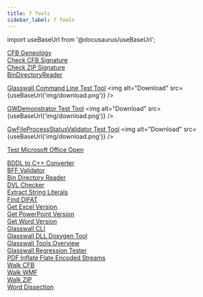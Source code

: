 ```yaml
---
title: 7 Tools 
sidebar_label: 7 Tools 
---
```


import useBaseUrl from '@docusaurus/useBaseUrl';

[CFB Geneology](artifacts/CFBGeneology)  
[Check CFB Signature](artifacts/CheckCFBSignature)  
[Check ZIP Signature](artifacts/CheckZIPSignature)  
[BinDirectoryReader](artifacts/BinDirectoryReader.doc)
 
[Glasswall Command Line Test Tool](<artifacts/Glasswall Command Line Test Tool.docx>) <img alt="Download" src={useBaseUrl('img/download.png')} />

[GWDemonstrator Test Tool](<artifacts/GWDemonstrator Test Tool.docx>) <img alt="Download" src={useBaseUrl('img/download.png')} />

[GwFileProcessStatusValidator Test Tool](<artifacts/GwFileProcessStatusValidator Test Tool.docx>) <img alt="Download" src={useBaseUrl('img/download.png')} />

[Test Microsoft Office Open](artifacts/TestMSOfficeOpen)  

[BDDL to C++ Converter](artifacts/BddToCppConverter)  
[BFF Validator](artifacts/BffValidator)  
[Bin Directory Reader](artifacts/BinDirectoryReader)  
[DVL Checker](artifacts/DvlChecker)  
[Extract String Literals](artifacts/ExtractStrLit)  
[Find DIFAT](artifacts/FindDIFAT)  
[Get Excel Version](artifacts/GetExcelVersion)  
[Get PowerPoint Version](artifacts/GetPowerPointVersion)  
[Get Word Version](artifacts/GetWordVersion)  
[Glasswall CLI](artifacts/GlasswallCLI)  
[Glasswall DLL Doxygen Tool](artifacts/GlasswallDLLDoxygenTool)  
[Glasswall Tools Overview](artifacts/GlasswallToolsOverview)  
[Glasswall Regression Tester](4-testing/artifacts/GwRegressionTester)  
[PDF Inflate Flate Encoded Streams ](artifacts/PdfInflateFlateDecode)  
[Walk CFB](artifacts/WalkCFB)  
[Walk WMF](artifacts/WalkWMF)  
[Walk ZIP](artifacts/WalkZIP)  
[Word Dissection](artifacts/WordDissection)
